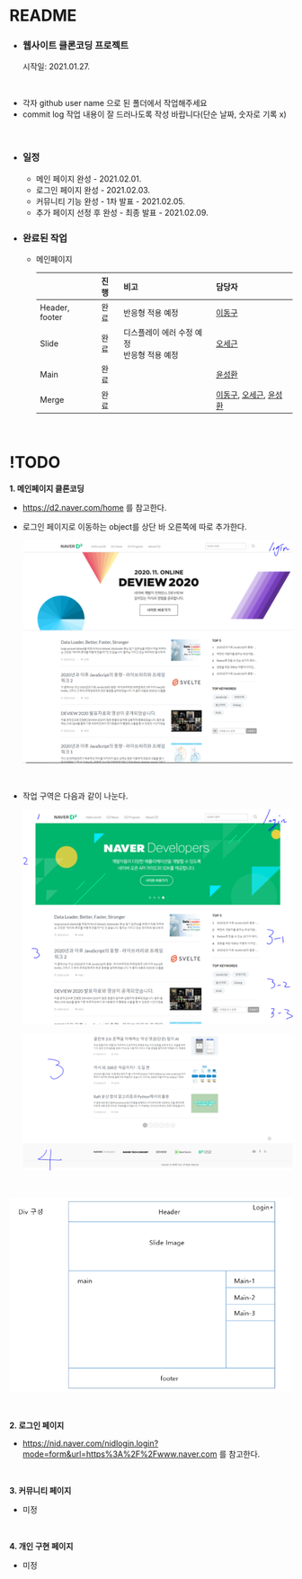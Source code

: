 # README

* ### 웹사이트 클론코딩 프로젝트

  시작일: 2021.01.27.

<br>

* 각자 github user name 으로 된 폴더에서 작업해주세요
* commit log 작업 내용이 잘 드러나도록 작성 바랍니다(단순 날짜, 숫자로 기록 x)

<br>

* ### 일정

  * 메인 페이지 완성 - 2021.02.01.
  * 로그인 페이지 완성 - 2021.02.03.
  * 커뮤니티 기능 완성 - 1차 발표 - 2021.02.05.
  * 추가 페이지 선정 후 완성 - 최종 발표 - 2021.02.09.



* ### 완료된 작업

  * 메인페이지

    |                | 진행 | 비고                                          | 담당자                                                       |
    | -------------- | ---- | --------------------------------------------- | ------------------------------------------------------------ |
    | Header, footer | 완료 | 반응형 적용 예정                              | [이동구](https://github.com/LeeDongu)                        |
    | Slide          | 완료 | 디스플레이 에러 수정 예정<br>반응형 적용 예정 | [오세근](https://github.com/Sekeun)                          |
    | Main           | 완료 |                                               | [윤성환](https://github.com/IncheonYSH/mid-project)          |
    | Merge          | 완료 |                                               | [이동구](https://github.com/LeeDongu), [오세근](https://github.com/Sekeun), [윤성환](https://github.com/IncheonYSH/mid-project) |

    <br>

    

# !TODO

**1. 메인페이지 클론코딩**

   * https://d2.naver.com/home 를 참고한다.

   * 로그인 페이지로 이동하는 object를 상단 바 오른쪽에 따로 추가한다.

     ![메인페이지](./readme_image/ex2.PNG)
     
     <br>
     
   * 작업 구역은 다음과 같이 나눈다.

     ![작업구역](README/%EA%B5%AC%EC%97%AD1.PNG)

     ![작업구역](README/%EA%B5%AC%EC%97%AD2.PNG)

   <br>

![작업구역](README/구성1.PNG)

<br>  



**2. 로그인 페이지**

   * https://nid.naver.com/nidlogin.login?mode=form&url=https%3A%2F%2Fwww.naver.com 를 참고한다.

   <br>

**3. 커뮤니티 페이지**

   * 미정

​     <br>

**4.  개인 구현 페이지**

   * 미정





